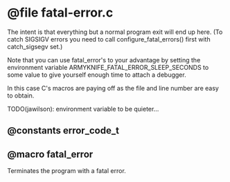# @file fatal-error.c

The intent is that everything but a normal program exit will end up
here. (To catch SIGSIGV errors you need to call
configure_fatal_errors() first with catch_sigsegv set.)

Note that you can use fatal_error's to your advantage by setting
the environment variable ARMYKNIFE_FATAL_ERROR_SLEEP_SECONDS to
some value to give yourself enough time to attach a debugger.

In this case C's macros are paying off as the file and line number
are easy to obtain.

TODO(jawilson): environment variable to be quieter...
 
## @constants error_code_t
 
## @macro fatal_error

Terminates the program with a fatal error.
 
